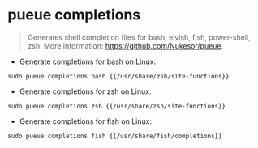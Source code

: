 # pueue completions

> Generates shell completion files for bash, elvish, fish, power-shell, zsh.
> More information: <https://github.com/Nukesor/pueue>.

- Generate completions for bash on Linux:

`sudo pueue completions bash {{/usr/share/zsh/site-functions}}`

- Generate completions for zsh on Linux:

`sudo pueue completions zsh {{/usr/share/zsh/site-functions}}`

- Generate completions for fish on Linux:

`sudo pueue completions fish {{/usr/share/fish/completions}}`
